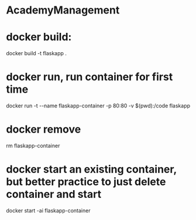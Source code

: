 # AcademyManagement

# docker build:

docker build -t flaskapp .

# docker run, run container for first time

docker run -t --name flaskapp-container -p 80:80 -v $(pwd):/code flaskapp

# docker remove

rm flaskapp-container

# docker start an existing container, but better practice to just delete container and start

docker start -ai flaskapp-container
